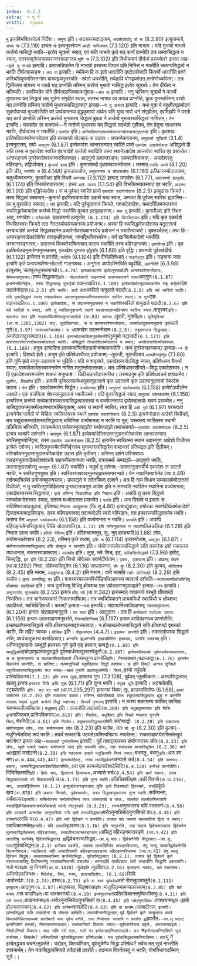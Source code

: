 ```yaml
---
index:  8.2.3
sutra:  न मु ने
vritti:  nyasa
---
```


`मु` इत्यविभक्तिकोऽयं निर्देशः। `अमुना` इति। अदसस्त्यदाद्यत्वम्, `अदसोऽदेर्दादु दो मः` (8.2.80) इत्युत्वमत्वे, `अच्च घेः` (7.3.119) इत्यतः `घेः` इत्यनुवर्त्तमान `आङी नास्त्रियाम्` (7.3.120) इति नाभावः। यदि मुभावो नाभावे कर्त्तव्ये नासिद्धो भवति--इत्येव सूत्रार्थः स्यात्, एवं सति नाभावे कृते यत् कार्यं प्राप्नोति तत्र तस्यासिद्धत्वं न स्यात्, ततश्चामुनेत्यत्राकारान्तस्याङ्गस्य `सुपि च` (7.3.102) इति विधीयमानं दीर्घत्वं प्रसज्येत? इत्यत आह--`कृते तु नाभावे` इत्यादि। ह्रस्वसन्निपातेन हि नाभावो ह्रस्वस्य विघातं प्रति निमित्तं न भवतीति सत्यप्यसिद्धत्वे न भवति दीर्घत्वप्रसङ्गः।
`अथ वा` इत्यादि। यथैकेन हि क इतो धावतीति पृष्टोऽपरेणापि किंवर्णो धावतीति प्रश्ने कश्चिन्निपुणमतिस्तन्त्रेण वाक्यद्वयमुत्तरयति--श्वेतो धावतीति, तथेहापि योगद्वयमेतत् तन्त्रेणोच्चरितम्। तत्र द्वितीयस्य योगस्य न परतो यत् प्राप्नोति तस्मिन् कर्त्तव्यं भुभावो नासिद्ध इत्येव सूत्रार्थः। तेन दीर्घत्वं न भविष्यति।
एकस्मिन्नेव योगे दीर्घत्वप्राप्तिमपाकर्त्तुमाह--`अथ वा` इत्यादि। ननु चास्मिन् सूत्रार्थे ने कर्त्व्ये मुभावस्य यत् सिद्धत्वं तत् सूत्रेण संगृहीतं स्यात्, ततश्च नाभाव एव तावन्न प्राप्नोति, कुतः पुनस्तस्मिन् परतो यत् प्राप्नोति तस्मिन् कर्त्तव्ये मुभावस्यासिद्धत्वम्? इत्याह--`ने तु कर्त्तव्ये` इत्यादि। यथा पुत्रा मे बहुक्षीरघृतमोदनं सुवर्णापात्र्यां भुञ्जोरन्निति वरं प्रार्थयमानया वृद्धकुमार्या अर्थतः पतिः पुत्रा गावो धनं संगृहीतम्, एवमिहापि ने परतो यत् कार्यं प्राप्नोति तस्मिन् कर्त्तव्ये मुभावस्य सिद्धत्वं ब्रुवता ने कर्त्तव्ये मुभावस्यासिद्धत्वं नाश्रितम्। `तेन` इत्यष्दि। यस्मादेव एव वाक्यार्थः--ने कर्त्तव्ये मुभावस्य यत् सिद्धत्वं तदर्थतो गृहीतम्, तेन हेतुना नाभावश्च भवति, दीर्घत्वञ्च न भवतीति।
`एकदेश` इति। `प्रातिपदिकान्तसप्तम्येकवचनयोरुदात्तानुदात्तयोः` इति। वृक्षशब्दः प्रातिपदिकस्वरेणान्तोदात्त इति तस्यान्तो योऽकारः स उदात्तः। सप्तम्येकवचनम्, `अनुदात्तौ सुप्तितौ` (3.1.4) इत्यनुदात्तम्, तयोः `आद्गुणः` (6.1.87) इत्येकादेश आन्तरतम्यात् स्वरिते प्राप्ते `एकादेश उदात्तेनोदात्तः` असिद्धत्वे हि सति तस्य स एकादेशः स्वरित एवायादेशे कर्त्तव्ये स्यादिति तस्य स्थानेऽयादेश आन्तर्यतः स्वरित एव प्रसज्येत। अन्तरङ्गत्वं पुनरेकादेशस्यान्तरश्रितत्वात्। आद्गुणो ह्यवान्तरङ्गः; एकपदाश्रितत्वात्। अयादेशस्तु बहिरङ्गः; तद्विपर्वयात्।
`कुमार्या इदम्` इति। कुमारशब्दो वृक्षशब्दवदन्तोदात्तः। तस्मात् `वयसि प्रथमे` (4.1.20) इति ङीप्, `यस्येति च` (6.4.148) इत्यकारलोपः, `अनुदात्तस्य च य्रोदात्तलोपः` (6.1.161) इतीकारस्योदात्तत्वम्, चतुर्थ्येकवचनम्; कुमारीअए इति स्थिते `आण्नद्याः` (7.3.112) इत्याट् यणादेशः (6.1.77), `उदात्तयणो हल्पूर्वात्` (6.1.174) इति विभक्तेरुदात्तत्वम्। तच्च `आदेः परस्य` (1.1.54) इति विभक्तिभक्तस्याट एव भवति, `आटश्च` (6.1.90) इति वृद्धिरेकादेशः। स च पूर्ववत् स्वरिते प्राप्ते `एकादेश उदात्तेनोदात्तः` (8.2.5) इत्युदात्तः क्रियते। तस्य सिद्धत्वं वक्तव्यम्--कुमार्या इदमित्यत्रायादेश उदात्ते यथा स्यात्, अन्यथा हि पूर्ववत् स्वरितः झ्र्वास्ति--का.मु.पुस्तकेट स्यातद्। `यदि` इत्यादि। यदि पूर्वमुदात्तत्वं क्रियते, पश्चादेकादेशः, यथादर्शितमनन्तरायां रूपसिद्धावेवायादेश कर्त्तव्ये सिद्धो भवतीति युज्यत इदमुदाहरणम्। `अथ तु` इत्यादि। कुमारीअए इति स्थित आट्, यणादेशः। `तत्रैकादेशे `उदात्तयणो हल्पूर्वात्` (6.1.174) इति विभक्तिस्वरः` इति। यदि कृत एकादेशे विभक्तिस्वरः क्रियते तदा नैतदस्योपसंख्यानस्य प्रयोजनम्। अस्यां हि रूपसिद्धावेकादेशस्य यदुदात्तत्वं तस्यायादेशे कर्त्तव्ये सिद्धत्वादनेन प्रकारेणोपसंख्यानस्येदं प्रयोजनं न भवतीत्याचष्टे। युक्तञ्चैतत्। तथा हि--अन्तरङ्गवादेकादेशेनैव तावद्भवितव्यम्, पश्चद्विभक्तिस्वरेण। वर्ण ह्याश्रित्यैकादेशो भवतीति तस्यान्तरङ्गत्वम्। उदात्तत्वं विभक्तेराश्रितत्वात् पदस्य भवतीति तस्य बहिरङ्गत्वम्।
`वृक्षाविदम्` इति। वृक्ष इदमित्येतदनुसारेणानुगन्तव्यम्, एकादेशः पुनरत्र `वृद्धिरेचि` (6.1.88) इति वृद्धिः। प्रथमयोः पूर्वसर्वदीर्घः (6.1.102) इत्येतत्त न प्रवर्त्तते; `नादिचि` (6.1.104) इति दीर्घप्रतिषेधात्।
`गाङ्गेऽनूपः` इति। गङ्गायां जात इत्यणि कृते प्रत्ययस्वरेणान्तोदात्तो गाङ्गशब्दः। अनुगता आपोऽस्मिन्निति बहुव्रीहिः, `ऊदनीर्देशे` (6.3.98) इत्यूत्त्वम्, ऋक्पूरब्धूःपथामानक्षे` (5.4.74) इत्यकारप्रत्यये कृतेऽनूपशब्दोऽपि प्रत्ययस्वरेणान्तोदात्तः, शेषमस्यानुदात्तम्। `तस्य सिद्धत्वात्` इति। योऽसावेकारो गाङ्गशब्दे सप्तम्यकवचने परतः `आद्गुणः` (6.1.87) इत्यनेनाभिनिर्वृत्तः, तस्य सिद्धत्वाद्यः पुनः `एङः पदान्तादति` (6.1.109) इत्येकादेशोऽनूपशब्दाकारेण सह सः `एकादेश उदात्तेनोदात्तः` (8.2.5) इति भवति। अतो हेतोः `स्वरितो वानुदात्ते पदादौ` (8.2.6) इति पक्षे स्वरितो भवति। यदि पुनरसिद्धत्वं स्यात् तदासावेकार उदात्तानुदात्तस्थानित्वादान्तर्यतः स्वरितः स्यात्। यः पुनः `एङः पदान्तादति` (6.1.109) इत्येकादेशः, स उदात्तनानुदात्तस्य न भवतीति `स्वरितो वानुदात्ते पदादौ` (8.2.6) इति पक्षे स्वरितो न स्यात्, अपि तु स्वरितानुदात्तयोः स्थाने भवन्नान्तरतम्यान्नियमेन स्वरितः स्यात्।
`शतृस्वरः` इति। शत्राश्रयः स्वर इति शाकपार्थिवादित्वादुत्तरपदलोपो (वा.83) समासः। `तुदती, नुक्ती` इति। तुदिनुदिभ्यां (धा.पा.1281,1282) लट्; तुदादित्वाच्छः, स च प्रत्ययस्वरेणान्तोदात्तः, लसार्वधातुकस्यानुदात्ते कृते `अतो गुणे` (6.1.97) पररूपत्वमेकादेशः। स च `एकादेश उदात्तनोदात्तः` (8.2.5); तदुदात्तसय सिद्धत्वात्। `अन्तोदात्तादुत्तरपदात्` (6.1.169) इत्यन्तोदात्तादित्यनुवर्त्तमाने `शतुरनुमो नद्यजादी` (6.1.173) इति शत्रन्तादन्तोदात्तादीकारस्योदात्तत्वं भवति। असिद्धत्वे त्वेकादेशेऽस्योदात्तत्वं न स्यात्; अन्तोदात्तादित्यधिकारात् (6.1.169)। `अनुमः इत्यादिना ज्ञापकमाश्रित्यैतत्प्रयोजनमपाकरोति। कथं पुनरेतज्ज्ञापकम्? इत्याह--`न हि` इत्यादि। हिशब्दो हेतौ। अनुम इति प्रतिषेधस्यैतत् प्रयोजनम्--तुदन्ती, नुदन्तीत्यत्र `आच्छीनद्योर्नुम्` (7.1.80) इति नुमि कृते सनुम उदात्तत्वं मा भूदिति। यदि च शतृस्वरे, एकादेशस्वरोऽसिद्धः स्यात्, प्रतिषेधस्य वैयर्ध्यं स्यात्; यस्मादेकादेशस्वरमन्तरेण नास्ति शतुरन्तोदात्तत्वम्। अतः प्रतिषेधादवसीयते--सिद्ध एकादेशस्वरः। न हि एकादेशस्वरमन्तरेण शत्रन्तं सनुम्क#ं किञ्चिदन्तोदात्तमस्ति। तस्मादनुम इति प्रतिषेधवचनं ज्ञापकमेव।
`तुदन्ति, लिखन्ति` इति। अत्रापि पूर्ववल्लसार्वधातुकानुदात्तत्वे कृत उदात्तत्वे कृत उदात्तानुदात्तयो रेकादेश उदात्तः। `तेन` इति। एकादेशस्वरेण सिद्धेन। `वर्ज्यमानता` इति। `अनुदात्तं पदमेकवर्णम्` (6.1.158) इत्येषोऽर्थोऽनेन लक्ष्यते। एकं वजंयित्वा शेषस्यानुदात्तत्वं भवतीत्यर्थः। यदि पुनरसिद्धत्वं स्यात् `अनुदात्तं पदेमकवर्जम्` (6.1.158) इत्यस्मिन् कर्त्तव्ये सत्येकादेशस्वरस्यासिद्धत्वादसत्यां च वर्ज्यमानतायां द्वयोरुदात्तयोः श्रवणं प्रसज्येत।
ननु चासिद्धवचनमुत्सर्गलक्षणभावार्थमित्युक्तम्, अस्य च स्थानी स्वरितः; तथा हि `अतो गुणे` (6.1.97) पररूपत्व इत्यनेनैवान्तयैतो यो विहितः स्वरितस्यस्य स्थाने `एकदेश उदात्तेनोदात्तः` (8.2.5) इत्यनेनोदात्त आदेशो विधीयते, तत्र यद्युदात्तस्यादेशस्यासिद्धत्वात् तन्निमित्ता वर्ज्यमानता न भवति मा भूत्; यस्त्वस्य स्वरितस्य स्थानी तन्निमित्ता भविष्यति, तत्कथमेतत् प्रयोजनमुपपद्यते? यथोपपद्यते तथाख्यायते--`एकादेश उदात्तेनोदात्तः` (8.2.5) इत्यत्र चत्वारि दर्शनानि। `आद्गुणः` (6.1.87) इत्येवमादिभिरुदात्तानुदात्तयोरेकादेश आन्तरतम्यात् स्वरितगुणयोर्निवृत्तः, तस्य `एकादेश उदात्तेनोदात्तः` (8.2.5) इत्यनेन स्वरितस्य स्थान उदात्तगुण आदेशो विधीयत इत्येकं दर्शनम्। स्वरितगुणस्यैवाभिनिर्वृत्तस्य गुणान्तरापसिद्वारेण शब्दान्तरं प्रतिपद्यत इति द्वितीयम्। परिभाषेयमनुदात्तानुदात्तयोरेकादेश उदात्त इति तृतीयम्। अस्मिन् दर्शने परिभाषायाः पराङ्गभूतत्वादेकादेशशास्त्रैः सहास्यैकवाक्यता भवति, तत्रायमर्थः सम्पद्यते--आद्गुणो भवति, उदात्तानुदात्तयोस्तु `आद्गुणः` (6.1.87) भवतीति। चतुर्थं तु दर्शनम्--उदात्तानुदात्तयीर्य एकादेशः स उदात्तो भवति, न स्वरितगुणयुक्त इति। स्वरितस्यापवादभूतस्तूदात्तत्वमारभ्यते। येन नाप्राप्तिब्यायेनेदं (व्या.प.49) दर्शनमाश्रित्येवं प्रयोजनमुपन्यस्तम्। उपपद्यते च तदेतस्मिन् दल्शने। अत्र हि नाम विधान समकालमेवोदात्तत्वं विधीयते, न तु स्वरितगुणविहितस्य पुनरुदात्तत्वगुण आदेश इति न सम्भवति स्वरितेन स्थानिना वर्ज्यमानता; एकादेशस्वरस्य सिद्धत्वात्।
`कृते तस्मिन् तिङङतिङ इति निघातः` इति। असति तु तस्य सिद्धत्वे पश्चादेकादेशस्वरः स्यात्, ततश्च मध्योदात्तता प्रसज्येत। `पचति` इति। अत्र तिशब्दे य इकारः स सतिशिष्टत्वादनुदात्तः, इतिशब्दः `निपाता आद्युदात्ताः` (फि.सू.4.80) इत्याद्युदात्तः; तयोरकः सवर्णदीर्घत्वमेकादेशो द्विपादश्रयत्वाद्वाहिरङ्गः, तस्य बहिरङ्गत्वात् तदाश्रयोऽपि स्वरो बहिरङ्गः, तत इकारस्यासिद्धतवमेव भवति। ततश्च तेन `अनुदात्तं पदमेकवर्जम्` (6.1.158) इति वर्ज्यमानता न भवति। `प्रपचति` इति। अत्रापि बहिरङ्गत्वेनासिद्धत्वात् तिङि चोदात्तवति` (8.1.71) इति गतेरनुदात्तत्वं न भवतति `तिङङतिङः (8.1.28) इति निघात एवात्र भवति।
`हरिवो मेदिनम्` इति। हरिशब्दान्मतुप्, सुः, नुम् हल्ङ्यादि(6.1.68) लोपः, संयोगान्तलोपश्च (8.2.23), तस्मिन् कृते रुत्वम्, `हशि च` (6.1.114) इत्यस्योत्वम्, `आद्गुणः` (6.1.87)। `संयोगान्तलोपस्यासिद्धत्वात् हशि चेत्युत्वं न प्राप्नोति` इति। संयोगान्तलोपस्यासिद्धत्वे सति तकारेक इशो मकारस्य व्यवधानात्, तकारस्याहक्त्वात्।
`अलादीत्` इति। लुङ्, च्लेः सिच्, इट्, `अस्तिसिचोऽपृक्ते` (7.3.96) इतीट्, सिज्वृद्धिः, `इट ईटि` (8.2.28) इति सिचो लोपेऽकः सवर्णदीर्घत्वम्।
`वृक्णः, वृक्णवान्` इति। `ओव्रश्चू छेदने` (धा.पा.1292) निष्ठा, ग्रहिज्यादिसूत्रेण (6.1.16) सम्प्रसारणम्, `चोः कुः` (8.2.30) इति कुत्वम्, `ओदितश्च` (8.2.45) इति नत्वम्, `अट्कुप्वाङ्` (8.4.2) इति णत्वम्। षत्वे चासति `स्कोः संयोगाद्योः` (8.2.29) इति सलोपः। `कुत्वं प्रत्यासिद्ध एव` इति। षत्वस्वरपरत्ययविधीङ्विधिग्रहणस्य व्यावर्त्त्य दर्शयति--`स्वरप्रत्ययविधीडविधिषु क्षीबशब्द उदाह्रियते` इति। कथं पुनस्त्रिषु विधिषु क्षीबशब्द एक एवोदाहरणमुपपद्यते? इत्याह--`तत्र` इत्यादि। `अनुपसर्गात् फुल्लक्षीव` (8.2.55) इत्यत्र `क्षीब् मदे` (धा.पा.382) इत्यस्मात् क्तप्रत्यये परभूते क्षीबशब्दो निपातितः। तत्र चानेकपरकारं निपातनमाश्रितम्। तत्र क्वचिन्निपातने प्रत्ययविधौ स्वरविधौ च क्षीबशब्द उदाह्रियते, क्वचिदिङ्विधौ। कथम्? इत्याह--`यदा` इत्यादि। संज्ञायामित्यादिग्रहणम्; `संज्ञायामुपमानम्` (6.1.204) इत्यतः संज्ञाग्रहणानुवृत्तेः। `एष स्वरः` इति। आद्युदात्तः। तत्र हि `कर्षात्वतो घञोऽन्त उदात्तः` (6.1.159) इत्यतः उदात्तग्रहणमनुवर्त्तते, `ञ्नित्यादिर्नित्यम्` (6.1.197) इत्यत आदिग्रहणञ्च प्राप्नोतीति; इच्छब्दलोपस्यासिद्धत्वे सति क्षीबशब्दस्याद्व्यच्कत्वात्। न होच्छब्दलोपस्यासिद्धत्वे सति क्षीबशब्दो द्व्यच्को भवति, किं तर्हि? त्र्यच्कः। `क्षीबिकः` इति। `नौद्व्यचष्ठन्` (4.4.7)। `इडागमः प्राप्नोति` इति। तकारलोपस्या सिद्धत्वे सति; आर्धधातुकस्य बलादित्वात्।
`अग्नात्रि झ्र्अग्नात्रि इच्छत्रमितिट इच्छत्रम्, पटात्रि उच्छत्रम्` इति। अग्निपटुशब्दयोः सम्बुद्धौ ह्रस्वस्य गुणे कृते एङ् ह्रस्वात् सम्बद्धेः` (6.1.69) इति सम्बुद्धिलोपे `एचोऽप्रगृह्यस्यादूराद्धते पूर्वस्यार्धस्यादूत्तरस्येदूत्तौ` (8.2.107) इत्येकारौकारयोः पूर्वस्यार्थस्याकारावशः, स च पुनरुत्तरस्य च यथाक्रममिकारोकारौ। `नित्यस्तुग्न प्राप्नोति` इति। नित्यश्चेष्यते; `पदान्ताद्वा` (6.1.76) इत्यनेन विकल्पेन प्राप्नोति, स चातिष्टः। तस्मात्तुग्विधौ प्लुतविकारः सिद्धो वक्तव्यः। छ इति किम्? अन्यत्र तुग्विधौ प्लुतविकारस्यासिद्धत्वमेव यथा स्यात्--खलं पुनाति ब्रह्मणकुलमिति। क्विप; `ह्रस्वो नपुंसके प्रातिपदिकस्य` (7.1.23) इति तस्य लुक्, `ह्रस्वस्य गुणः (7.3.108), पूर्ववत् प्लुतविकारः। अस्यासिद्धत्वात् खलपु इत्यत्र `ह्रस्वस्य पिति कृति तुक्` (6.1.71) इति तुग्न भवति।
`श्चुत्वं धुटि` इत्यादि। अटश्च्योतति, रट्श्च्योतति` इति। अट रट गतौ` (धा.पा.295,297) इत्याभ्यां क्विप; सुः, हल्ङ्यादिलोपः (6.1.68), `झलां जशोऽन्ते (8.2.39) इति टकारस्य डकारः। तस्मिन् श्च्योततिशब्दे परतः श्चुत्वस्यासिद्धत्वात् धुङ् न प्राप्नोति तस्मात् श्चुत्वं धुट्त्वे कर्त्तव्ये सिद्धं वक्तव्यम्। किमर्थं पुनरयम्` इत्यादि। न त्वस्य सकारस्य क्वचित् क्वचित् श्रवणमस्तीत्यभिप्रायः। `मधुश्च्यत्` इति। तत्करोति तदाचष्टे` (वा.209) इति भधुश्च्युतमाचष्ट इति णिचि कृते `णाविष्ठवत् प्रातिपदिकस्य` (वा.813) इति। णिलोपः, मधुश्च्यित् इति स्थिते ण्यब्तात् पुनरपि क्विप्, `णेरनिटि` (6.4.51) इति णिलोपः। श्चुत्वस्यासिद्धत्वात् `स्फोः संयोगाद्योः` (8.2.29) इति सकारस्य संयोगाद्यस्य लोपः, ततः सयोगन्तस्य लोपः` (8.2.23) इति यलोपः, ततः `चोः कुः` (8.2.30) इति कुत्वम्--मधुगित्येतदिष्टं रूपं भवति। तदर्थं सकारादिः पठ्यतेऽयमित्यभिप्रायः स्यादेतत्। शकारादावप्येतस्मिन्नेतद्रूपं भवत्येव? इत्यत आह--`शकारादौ पुनरेतस्मिन्` इत्यादि। पूर्वं तावद्यकारस्य संयोगान्तस्य लोपः` (8.2.23) इति लोपः, लुप्ते यकारे चकारः संयोगान्तो जात इति तस्यापि लोपः, ततः शकारस्य व्रश्चादिसूत्रेण (8.2.36) षत्वे सति `झलां जशोऽन्ते` (8.2.39) इति षकारस्य डकारे मधुङित्यपि नित्यं स्यात्।
`बभणतुः, बभणुः` इति। `अण रण भण` (धा.पा.444,445,447) इत्यस्माल्लिट्, तस्य तावद्द्विर्वचने `अभ्यासे चर्च` (8.4.54) इति जश्त्वम्--बकारः, तस्यासिद्धत्वादनादेशादिरेवायमिति, `अत एक हल्मध्येऽनादेशादेलिटि` (6.4.120) इत्येत्त्वं प्राप्नोतीति। `विचिच्छित्सति` इति। छिदेः सन्, द्विरवचनं छिदत्यस्य, `अभ्यासे चर्च` (8.4.54) इति चर्त्वं चकारः, तस्य सिद्धत्वादभ्यासे परे चिशब्दस्य `छे च` (6.1.73) इति तुग्न भवति। `उचिच्छिषति` इति। `उछी विवासे` (दा.पा.216), सन्, अजादेर्द्वितीयस्य (6.1.2) इत्युच्छेरन्तरङ्गत्वात् तुकि कृते त्छिस्शब्दो द्विरुच्यते, तत्र `खर्पूर्वाः खयः` (वा.878) इति छकारः शिष्यते, पूर्ववच्चर्त्वम्, तस्य सिद्धत्वादुकारस्य तुग्न भवति।
`सयँय्यन्ता, सवँव्वत्सरः` इत्यादि। समित्येतस्य यन्तेत्येतस्मिन् परतः वत्सरशब्दे च परतः, यल्लोकं तल्लोकमित्यत्रापि यत्तदोर्द्वितीयैकवचनान्तयोर्लोकशब्दे परतो मोऽनुस्वारे (8.3.23), तस्य `अनुस्वारस्य ययि परसवर्णः` (8.4.58) इति परसवर्णे आन्तर्यतः सानुनासिके ययि कृते तस्यासिद्धत्वात् `यरोऽनुनासिकेऽनुनासिको वा` (8.4.45) इति वर्त्तमाने `अनचि च` (8.4.47) इति यरो द्विर्वचनं न प्राप्नोति। ततश्च पक्षे त्रयाणां यकारादीनां द्वित्वं न स्यात्।
`पदाधिकारश्चेत्` इत्यादि। यदि लत्वादिषु `पदस्य` (8.1.16) इति नानुवर्त्तते, तदा पदस्य द्विर्वचनमपदस्य द्विर्वचनेन तुल्यत्वाद्द्विर्वचनस्य् बहिरङ्गत्वम्, लत्वादीनाञ्चान्तरङ्गत्वम्। `असिद्धं बहिरङ्गमन्तरङ्गे` (व्या.प.42) इति लत्वादिषु कर्त्तव्येषु द्विवैचनसिद्धत्वात् झ्र्`द्विर्वचनस्यासिद्धम्`--प्रा.मु.पाठः। द्विर्वचनेनेति सिद्धत्वात्--का.मु. पाठट`पूर्वत्रासिद्धम्` (8.2.1) इत्येतन्न प्रवर्त्तते, ततश्च लत्वादिभिरेव तावद्भवितव्यम्, तेषु सत्सु पश्चाद्द्विर्वचनेनेति सिध्यत्येवेष्टम्। पदाधिकारे सति लत्वादीनामपि बहिरङ्गत्वादसत्या बहिरङ्गपरिभाषया (व्या.प.42) तेषु सत्सु द्विर्वचनं सिद्धम्। लत्वादयस्त्वस्मिन् कर्त्तव्येऽसिद्धाः, पूर्वत्रासिद्धत्वात् (8.2.1); ततश्च पूर्वं द्विर्वचने कृते पश्चाल्लत्वादिषु विधीयमानेषु परतश्चानिष्टमपि प्रसज्येत। तस्माद्यदि पदाधिकारः ततो लत्वादीनि सिद्धानि वक्तव्यानि। `गलो गलः` इति। `मृ़ निगरणे` (धा.पा.1410)। `नुन्नः` इति। `मुदविव` (8.2.56) इत्यादना नकारः, पक्षे तकारश्च। `अभिनोऽफभिनः` ति। भिदेर्लङ्, सिप्, श्नम्, हल्ङ्यादिलोपः, (6.1.68) `सिपि धातोरुर्व#ा` (8.2.74), `दश्च` (8.2.75) इति वा रुत्वं पूर्ववदेव `अतो रोरप्लुदादप्लुते` (6.1.113) इत्युत्वम्। `आद्गुणः` (6.1.87)। `मातृष्ष्वसा, पितृष्षवसा` इति। `मातुःपितृभ्यामन्यतरस्याम्` (8.3.85) इति पक्षे षत्वम्। `माष वापाणि` इति। `वा भावकरणयोः` (8.4.10) इत्यनुवर्त्तमाने `प्रातिपदिकान्तनुम्बिभक्तिषु` (8.4.11) इति पक्षे णत्वम्। `वाङनयनम` इति। `यरोऽनुनासिकेऽनुनासिको वा` (8.4.45) इति पक्षेऽनुनासिकः। `वाक्छयनम्` इति। `झयो होऽन्यतरस्याम्` (8.4.62) इति वर्त्तमाने `शश्छोटि` (8.4.63) इति वा छत्वम्। `लत्वादीनाम्` इत्यादि। एतेनासिद्धत्वे सति लत्वादीनां यो दोषस्तं दर्शयति। लत्वादीनामसिद्धत्वात् पूर्वं द्विर्वचने कृते सत्युत्तरत्र काले विकल्पविधित्वादयमर्थः प्रवर्त्तमानो यथा पूर्वत्र वर्त्तते, तथा नियोगातः परत्रापि न प्रवर्त्तत झ्र्`प्रवर्त्तेत`--का.मु.पाठःट इत्यनियोगो लभ्यते; नियमकारणाभावात्। ततश्चानिष्टो विकल्पः स्यात्--पूर्वपरयोरेकत्र प्रवृत्तेः, अपरत्राप्यप्रवृत्तेः। नेषेटोऽनिष्टो विकल्पः। तथा सति गरो गलः, गलो गर इत्येवमाद्यनिष्टमापद्यते। तत्र `न` इत्येतावदनिष्टविषये सूत्रं कर्त्तव्यम्। किमर्थम्? अनिष्टविषये पूर्वत्रासिद्धत्वस्य प्रतिषेधार्थम्। यत्र पूर्वत्रासिद्धत्वस्यानिष्टविषयः। ततः `भु ने` इत्येतद्ध्यत्र वचनेऽनुवर्त्तते। यद्येदम्, किमर्थमिदम्, पूर्वसूत्रेणैव सिद्धा प्रतिषेधः? सर्वत्र तत् सूत्रं नास्तीति ज्ञापनार्थम्। तेन यत्रासिद्धत्वमिष्यते तत्रैदासौ प्रवर्त्तते। तदन्यत्र विपर्ययस्तु न भवति; योगविभागादस्मिन् सूत्रे।।

